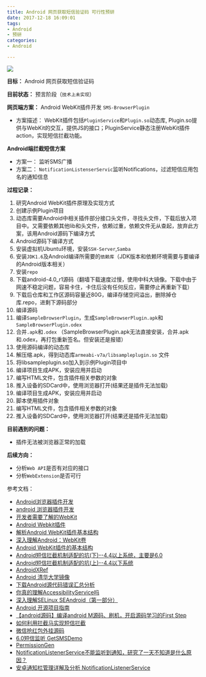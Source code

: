 ```yaml
---
title: Android 网页获取短信验证码 可行性预研
date: 2017-12-18 16:09:01
tags:
- Android
- 预研
categories:
- Android

---
```


![](https://timgsa.baidu.com/timg?image&quality=80&size=b9999_10000&sec=1513593742523&di=097d2af5b9b3b97a9e1cd88594ea90bb&imgtype=0&src=http%3A%2F%2Fwww.263.net%2Fr%2Fcms%2Fwww%2F263%2Fresources%2Fimg%2Fsms_banner.jpg)

**目标：** Android 网页获取短信验证码

**目前状态：** 预言阶段（`技术上未实现`）

<!-- more -->

**网页端方案：** Android WebKit插件开发 `SMS-BrowserPlugin`
- 方案描述： WebKit插件包括`PluginService`和`Plugin.so`动态库, Plugin.so提供与WebKit的交互，提供JS的接口；PluginService静态注册WebKit插件action，实现短信拦截功能。

**Android端拦截短信方案**
- 方案一： 监听SMS广播
- 方案二： `NotificationListenserServic`监听Notifications，过滤短信应用包名的通知信息

**过程记录：**
1. 研究Android WebKit插件原理及实现方式
1. 创建示例Plugin项目
1. 动态库需要Android中相关插件部分接口头文件，寻找头文件，下载后放入项目中。又需要依赖其他lib和头文件，依赖过重，依赖文件无从查起，放弃此方案，该用Android源码下编译方式
1. Android源码下编译方式
  1. 安装虚拟机Ubuntu环境，安装`SSH-Server`,`Samba`
  1. 安装`JDK1.6`及Android编译所需要的`依赖库`（JDK版本和依赖环境需要与要编译的Android版本相关）
  1. 安装`repo`
  1. 下载android-4.0_r1源码（翻墙下载速度过慢，使用中科大镜像。下载中由于网速不稳定问题，容易卡住，卡住后没有任何反应，需要停止再重新下载）
  1. 下载后仓库和工作区源码容量近80G，编译存储空间溢出，删除掉仓库.repo，进剩下源码部分
  1. 编译源码
  1. 编译`SampleBrowserPlugin`，生成`SampleBrowserPlugin.apk`和`SampleBrowserPlugin.odex`
  1. 合并`.apk`和`.odex` （SampleBrowserPlugin.apk无法直接安装，合并.apk和.odex，再打包重新签名。但安装还是报错）
1. 使用源码编译的动态库
  1. 解压缩.apk，得到动态库`armeabi-v7a/libsampleplugin.so` 文件
  1. 将libsampleplugin.so加入到示例Plugin项目中
  1. 编译项目生成APK，安装应用并启动
  1. 编写HTML文件，包含插件相关参数的对象
  1. 推入设备的SDCard中，使用浏览器打开(结果还是插件无法加载)
1. 编译项目生成APK，安装应用并启动
1. 脚本使用插件对象
  1. 编写HTML文件，包含插件相关参数的对象
  1. 推入设备的SDCard中，使用浏览器打开(结果还是插件无法加载)

**目前遇到的问题：**
- 插件无法被浏览器正常的加载

**后续方向：**
- 分析`Web API`是否有对应的接口
- 分析`WebExtension`是否可行

参考文档：
- [Android浏览器插件开发](http://blog.csdn.net/ownerwu/article/details/6429072)
- [android 浏览器插件开发](http://blog.csdn.net/dj0379/article/details/18620595)
- [开发者需要了解的WebKit](http://www.infoq.com/cn/articles/webkit-for-developers)
- [Android Webkit插件](http://ffwmxr.blog.163.com/blog/static/6637272220134234470124/)
- [解析Android WebKit插件基本结构](http://mobile.51cto.com/widget-290455.htm)
- [深入理解Android：WebKit卷](http://product.dangdang.com/23917243.html)
- [Android WebKit插件的基本结构](http://blog.csdn.net/makefish/article/details/5947569)
- [Android短信拦截机制适配的坑(下)--4.4以上系统，主要是6.0](http://blog.csdn.net/crazy__chen/article/details/49474381)
- [Android短信拦截机制适配的坑(上)--4.4以下系统](http://blog.csdn.net/crazy__chen/article/details/49473705)
- [AndroidXRef](http://androidxref.com)
- [Android 清华大学镜像](https://mirror.tuna.tsinghua.edu.cn/help/AOSP/)
- [下载Android源代码错误汇总分析](http://blog.csdn.net/mc_hust/article/details/33304733)
- [你真的理解AccessibilityService吗](http://www.jianshu.com/p/4cd8c109cdfb)
- [深入理解SELinux SEAndroid（第一部分）](http://blog.csdn.net/Innost/article/details/19299937)
- [ Android 开源项目指南](http://wiki.jikexueyuan.com/project/android-source/developing.html)
- [【android源码】编译android M源码、刷机，开启源码学习的First Step](http://blog.csdn.net/tyyj90/article/details/53443913)
- [如何利用拦截马实现短信拦截](https://zhuanlan.zhihu.com/p/22124692)
- [微信抢红包外挂源码](https://github.com/lendylongli/qianghongbao)
- [ 6.0短信监听 GetSMSDemo](https://github.com/ddwhan0123/BlogSample/tree/master/GetSMSDemo)
- [PermissionGen](https://github.com/lovedise/PermissionGen)
- [NotificationListenerService不能监听到通知，研究了一天不知道是什么原因？](https://www.zhihu.com/question/33540416)
- [安卓通知栏管理详解及分析 NotificationListenerService](http://blog.csdn.net/cankingapp/article/details/50858229)
